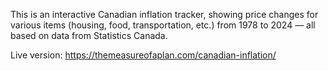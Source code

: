 This is an interactive Canadian inflation tracker, showing price changes for various items (housing, food, transportation, etc.) from 1978 to 2024 — all based on data from Statistics Canada.

Live version: https://themeasureofaplan.com/canadian-inflation/
